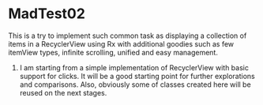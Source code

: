 # MadTest02

This is a try to implement such common task as displaying a collection of items in a RecyclerView
using Rx with additional goodies such as few itemView types, infinite scrolling, unified and easy
management.

1) I am starting from a simple implementation of RecyclerView with basic support for clicks. It will be
a good starting point for further explorations and comparisons. Also, obviously some of classes created
here will be reused on the next stages.